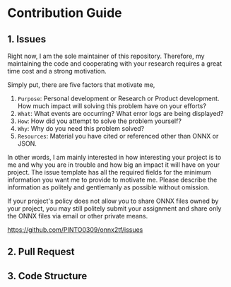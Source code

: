 # Contribution Guide

## 1. Issues
Right now, I am the sole maintainer of this repository. Therefore, my maintaining the code and cooperating with your research requires a great time cost and a strong motivation. 

Simply put, there are five factors that motivate me,

1. `Purpose`: Personal development or Research or Product development. How much impact will solving this problem have on your efforts?
2. `What`: What events are occurring? What error logs are being displayed?
3. `How`: How did you attempt to solve the problem yourself?
4. `Why`: Why do you need this problem solved?
5. `Resources`: Material you have cited or referenced other than ONNX or JSON.

In other words, I am mainly interested in how interesting your project is to me and why you are in trouble and how big an impact it will have on your project. The issue template has all the required fields for the minimum information you want me to provide to motivate me. Please describe the information as politely and gentlemanly as possible without omission.

If your project's policy does not allow you to share ONNX files owned by your project, you may still politely submit your assignment and share only the ONNX files via email or other private means.

https://github.com/PINTO0309/onnx2tf/issues

## 2. Pull Request
## 3. Code Structure
